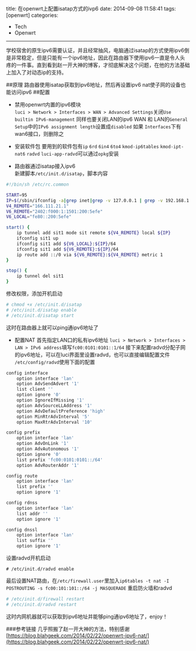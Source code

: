 title: 在openwrt上配置isatap方式的ivp6
date: 2014-09-08 11:58:41
tags: [openwrt]
categories:
- Tech
- Openwrt
---
学校宿舍的原生ipv6需要认证，并且经常抽风，电脑通过isatap的方式使用ipv6倒是非常稳定，但是只能有一个ipv6地址，因此在路由器下使用ipv6一直是令人头疼的一件事。直到看到赵一开大神的博客，才彻底解决这个问题，在他的方法基础上加入了对动态ip的支持。  
<!--more-->
##原理
路由器使用isatap获取到ipv6地址，然后再设置ipv6 nat使子网的设备也能访问ipv6
##配置
- 禁用openwrt内置的ipv6模块  
`luci > Network > Interfaces > WAN > Advanced Settings`关闭`Use builtin IPv6-management`
同样也要关闭LAN的ipv6
WAN 和 LAN的`General Setup`中的`IPv6 assignment length`设置成`disabled`
如果 `Interfaces`下有wan6接口，则删除之

- 安装软件包
要用到的软件包有`ip` `6rd` `6in4` `6to4` `kmod-ip6tables` `kmod-ipt-nat6` `radvd` `luci-app-radvd`可以通过`opkg`安装  

- 路由器通过isatap接入ipv6  
新建脚本`/etc/init.d/isatap`，脚本内容
```bash
#!/bin/sh /etc/rc.common

START=95
IP=$(/sbin/ifconfig -a|grep inet|grep -v 127.0.0.1 | grep -v 192.168.1.1 |grep -v inet6|awk '{print $2}'|tr -d "addr:")
V4_REMOTE="166.111.21.1"
V6_REMOTE="2402:f000:1:1501:200:5efe"
V6_LOCAL="fe80::200:5efe"

start() {
    ip tunnel add sit1 mode sit remote ${V4_REMOTE} local ${IP}
    ifconfig sit1 up
    ifconfig sit1 add ${V6_LOCAL}:${IP}/64
    ifconfig sit1 add ${V6_REMOTE}:${IP}/64
    ip route add ::/0 via ${V6_REMOTE}:${V4_REMOTE} metric 1
}

stop() {
    ip tunnel del sit1
}
```
修改权限，添加开机启动
```bash
# chmod +x /etc/init.d/isatap
# /etc/init.d/isatap enable
# /etc/init.d/isatap start
```
这时在路由器上就可以ping通ipv6地址了
- 配置NAT
首先指定LAN口的私有ipv6地址
`luci > Network > Interfaces > LAN > IPv6 address`填写`fc00:0101:0101::1/64`
接下来配置radvd分配子网的ipv6地址，可以在luci界面里设置radvd，也可以直接编辑配置文件
`/etc/config/radvd`使用下面的配置
```bash
config interface
	option interface 'lan'
	option AdvSendAdvert '1'
	list client ''
	option ignore '0'
	option IgnoreIfMissing '1'
	option AdvSourceLLAddress '1'
	option AdvDefaultPreference 'high'
	option MinRtrAdvInterval '5'
	option MaxRtrAdvInterval '10'

config prefix
	option interface 'lan'
	option AdvOnLink '1'
	option AdvAutonomous '1'
	option ignore '0'
	list prefix 'fc00:0101:0101::/64'
	option AdvRouterAddr '1'

config route
	option interface 'lan'
	list prefix ''
	option ignore '1'

config rdnss
	option interface 'lan'
	list addr ''
	option ignore '1'

config dnssl
	option interface 'lan'
	list suffix ''
	option ignore '1'
```
设置radvd开机启动
```
# /etc/init.d/radvd enable
```
最后设置NAT路由，在`/etc/firewall.user`里加入`ip6tables -t nat -I POSTROUTING -s fc00:101:101::/64 -j MASQUERADE`
重启防火墙和radvd
```bash
# /etc/init.d/firewall restart
# /etc/init.d/radvd restart
```

这时内网机器就可以获取到ipv6地址并能够ping通ipv6地址了，enjoy！

###参考链接
几乎照搬了赵一开大神的方法，特别感谢  
[https://blog.blahgeek.com/2014/02/22/openwrt-ipv6-nat/](https://blog.blahgeek.com/2014/02/22/openwrt-ipv6-nat/)
	